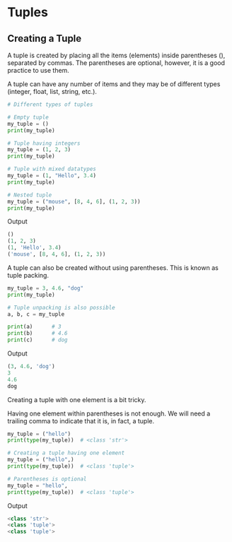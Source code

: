 # Tuples

## Creating a Tuple
A tuple is created by placing all the items (elements) inside parentheses (), separated by commas. The parentheses are optional, however, it is a good practice to use them.

A tuple can have any number of items and they may be of different types (integer, float, list, string, etc.).

```py
# Different types of tuples

# Empty tuple
my_tuple = ()
print(my_tuple)

# Tuple having integers
my_tuple = (1, 2, 3)
print(my_tuple)

# Tuple with mixed datatypes
my_tuple = (1, "Hello", 3.4)
print(my_tuple)

# Nested tuple
my_tuple = ("mouse", [8, 4, 6], (1, 2, 3))
print(my_tuple)
```

Output
```py
()
(1, 2, 3)
(1, 'Hello', 3.4)
('mouse', [8, 4, 6], (1, 2, 3))
```

A tuple can also be created without using parentheses. This is known as tuple packing.

```py
my_tuple = 3, 4.6, "dog"
print(my_tuple)

# Tuple unpacking is also possible
a, b, c = my_tuple

print(a)      # 3
print(b)      # 4.6
print(c)      # dog
```

Output
```py
(3, 4.6, 'dog')
3
4.6
dog
```

Creating a tuple with one element is a bit tricky.

Having one element within parentheses is not enough. We will need a trailing comma to indicate that it is, in fact, a tuple.

```py
my_tuple = ("hello")
print(type(my_tuple))  # <class 'str'>

# Creating a tuple having one element
my_tuple = ("hello",)
print(type(my_tuple))  # <class 'tuple'>

# Parentheses is optional
my_tuple = "hello",
print(type(my_tuple))  # <class 'tuple'>
```

Output
```py
<class 'str'>
<class 'tuple'>
<class 'tuple'>
```
